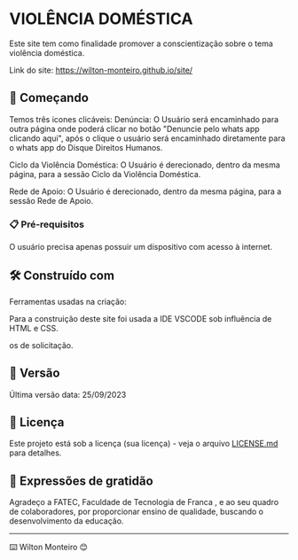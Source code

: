 # VIOLÊNCIA DOMÉSTICA

Este site tem como finalidade promover a conscientização sobre o tema violência doméstica.


Link do site: https://wilton-monteiro.github.io/site/
## 🚀 Começando

Temos três icones clicáveis:
Denúncia: O Usuário será encaminhado para outra página onde poderá clicar no botão "Denuncie pelo whats app clicando aqui",
após o clique o usuário será encaminhado diretamente para o whats app do Disque Direitos Humanos.

Ciclo da Violência Doméstica: O Usuário é derecionado, dentro da mesma página, para a sessão Ciclo da Violência Doméstica.


Rede de Apoio: O Usuário é derecionado, dentro da mesma página, para a sessão Rede de Apoio.

### 📋 Pré-requisitos


O usuário precisa apenas possuir um dispositivo com acesso à internet.


## 🛠️ Construído com

Ferramentas usadas na criação:

Para a construição deste site foi usada a IDE VSCODE sob influência de HTML e CSS.

os de solicitação.

## 📌 Versão

Última versão data: 25/09/2023


## 📄 Licença

Este projeto está sob a licença (sua licença) - veja o arquivo [LICENSE.md](https://github.com/Wilton-Monteiro/site/blob/main/LICENSE) para detalhes.

## 🎁 Expressões de gratidão

Agradeço a FATEC, Faculdade de Tecnologia de Franca , e ao seu quadro de  colaboradores, 
por proporcionar ensino de qualidade, buscando o desenvolvimento da educação. 


---
⌨️ Wilton Monteiro 😊
